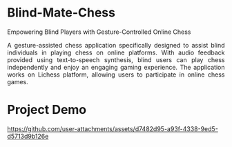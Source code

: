 # Blind-Mate-Chess
Empowering Blind Players with Gesture-Controlled Online Chess

<div align="justify">

A gesture-assisted chess application specifically designed to assist blind individuals in playing chess on online platforms. With audio feedback provided using text-to-speech synthesis, blind users can play chess independently and enjoy an engaging gaming experience. The application works on Lichess platform, allowing users to participate in online chess games.
</div>

# Project Demo


https://github.com/user-attachments/assets/d7482d95-a93f-4338-9ed5-d5713d9b126e

